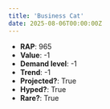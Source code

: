 ```yaml
---
title: 'Business Cat'
date: 2025-08-06T00:00:00Z
---
```

- **RAP**: 965
- **Value**: -1
- **Demand level**: -1
- **Trend**: -1
- **Projected?**: True
- **Hyped?**: True
- **Rare?**: True

